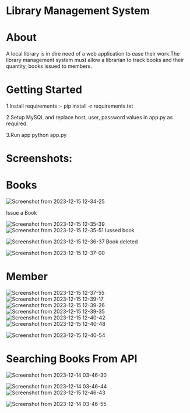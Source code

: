 # Library Management System

# About
A local library is in dire need of a web application to ease their work.The library management
system must allow a librarian to track books and their quantity, books issued to members.

# Getting Started
1.Install requirements :-
   pip install -r requirements.txt

2.Setup MySQL and replace host, user, password values in app.py  as required.

3.Run app
python app.py

# Screenshots:
# Books
![Screenshot from 2023-12-15 12-34-25](https://github.com/deeptigupta222/library-management-system-flask-g/assets/121033115/b24b431b-863a-43c6-8fae-c6d17f52cb29)

Issue a Book

![Screenshot from 2023-12-15 12-35-39](https://github.com/deeptigupta222/library-management-system-flask-g/assets/121033115/0d38f718-32e3-442c-900d-cffd23f530f4)
![Screenshot from 2023-12-15 12-35-51](https://github.com/deeptigupta222/library-management-system-flask-g/assets/121033115/31f072ea-9b06-40b6-92be-6bb2be2e9208)
Iussed book

![Screenshot from 2023-12-15 12-36-37](https://github.com/deeptigupta222/library-management-system-flask-g/assets/121033115/b7a9e0f5-1844-46e4-b21e-bb24692be4f9)
Book deleted

![Screenshot from 2023-12-15 12-37-00](https://github.com/deeptigupta222/library-management-system-flask-g/assets/121033115/42a39882-ee56-4ab7-b85b-f022927ee5b7)

# Member
![Screenshot from 2023-12-15 12-37-55](https://github.com/deeptigupta222/library-management-system-flask-g/assets/121033115/9828663d-6d5a-47e8-ba4c-eaccb8fac6e1)
![Screenshot from 2023-12-15 12-39-17](https://github.com/deeptigupta222/library-management-system-flask-g/assets/121033115/e260640c-6cea-443b-b874-cc5f7d02be6b)
![Screenshot from 2023-12-15 12-39-26](https://github.com/deeptigupta222/library-management-system-flask-g/assets/121033115/7fda8c2c-415e-4eb9-bd72-4076ef152cdc)
![Screenshot from 2023-12-15 12-39-35](https://github.com/deeptigupta222/library-management-system-flask-g/assets/121033115/50b47b31-e8ec-4d01-aa37-043aaab13345)
![Screenshot from 2023-12-15 12-40-42](https://github.com/deeptigupta222/library-management-system-flask-g/assets/121033115/df9b6a28-8ab4-4265-90bb-724e9dde762e)
![Screenshot from 2023-12-15 12-40-48](https://github.com/deeptigupta222/library-management-system-flask-g/assets/121033115/4e2f5292-89a7-41ed-af62-6542cab56fab)

![Screenshot from 2023-12-15 12-40-54](https://github.com/deeptigupta222/library-management-system-flask-g/assets/121033115/961e89e0-2fc4-430f-bc44-6a046029f838)

# Searching Books From API

![Screenshot from 2023-12-14 03-46-30](https://github.com/deeptigupta222/library-management-system-project-in-python-flask/assets/121033115/d73171a1-52e5-4fea-b5c2-57be955ebd45)

![Screenshot from 2023-12-14 03-46-44](https://github.com/deeptigupta222/library-management-system-project-in-python-flask/assets/121033115/560f3db8-cb41-4a75-b286-6a06d9f5b2a0)
![Screenshot from 2023-12-15 12-46-43](https://github.com/deeptigupta222/library-management-system-flask-g/assets/121033115/603d1c11-6945-4bef-bc40-488a1d11bca2)


![Screenshot from 2023-12-14 03-46-55](https://github.com/deeptigupta222/library-management-system-project-in-python-flask/assets/121033115/2934b795-8f73-416c-8fb4-6dd9839563d0)



